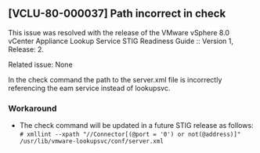 ## [VCLU-80-000037] Path incorrect in check
This issue was resolved with the release of the VMware vSphere 8.0 vCenter Appliance Lookup Service STIG Readiness Guide :: Version 1, Release: 2.  

Related issue: None

In the check command the path to the server.xml file is incorrectly referencing the eam service instead of lookupsvc.  

### Workaround
- The check command will be updated in a future STIG release as follows:  
```# xmllint --xpath "//Connector[(@port = '0') or not(@address)]" /usr/lib/vmware-lookupsvc/conf/server.xml```
